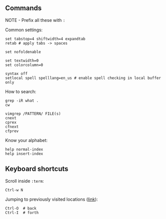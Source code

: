 ## Commands

NOTE - Prefix all these with `:`

Common settings:

```
set tabstop=4 shiftwidth=4 expandtab
retab # apply tabs -> spaces

set nofoldenable

set textwidth=0
set colorcolumn=0

syntax off
setlocal spell spelllang=en_us # enable spell checking in local buffer only
```

How to search:

```
grep -iR what .
cw
```

```
vimgrep /PATTERN/ FILE(s)
cnext
cprex
cfnext
cfprev
```

Know your alphabet:

```
help normal-index
help insert-index
```

## Keyboard shortcuts

Scroll inside `:term`:

```
Ctrl-w N
```

Jumping to previously visited locations ([link](https://vim.fandom.com/wiki/Jumping_to_previously_visited_locations)):

```
Ctrl-O  # back
Ctrl-I  # forth
```
